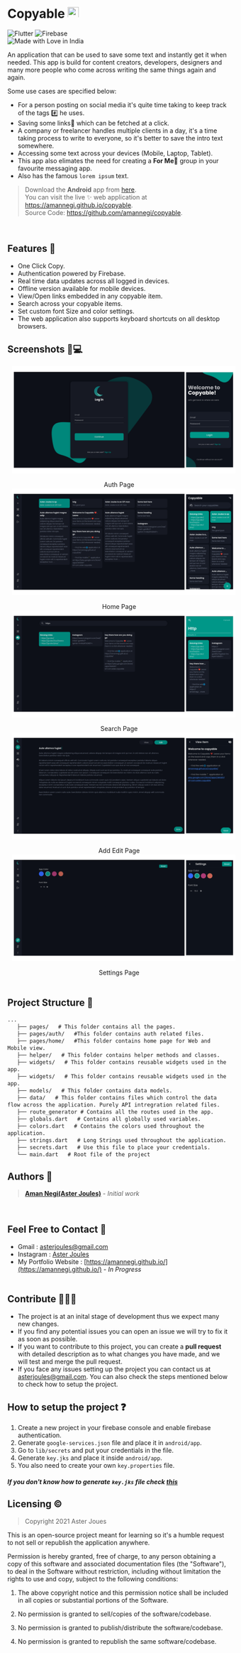 <!-- # Copyable 📋 -->

# Copyable <img src="./assets/logo.png" height="25" width="25">

![Flutter](https://img.shields.io/badge/Flutter-%2302569B.svg?style=for-the-badge&logo=Flutter&logoColor=white)
![Firebase](https://img.shields.io/badge/firebase-%23039BE5.svg?style=for-the-badge&logo=firebase)
</br>
![Made with Love in India](https://madewithlove.org.in/badge.svg)

An application that can be used to save some text and instantly get it when needed. This app is build for content creators, developers, designers and many more people who come across writing the same things again and again.

Some use cases are specified below:

- For a person posting on social media it's quite time taking to keep track of the tags #️⃣ he uses.
- Saving some links🔗 which can be fetched at a click.
- A company or freelancer handles multiple clients in a day, it's a time taking process to write to everyone, so it's better to save the intro text somewhere.
- Accessing some text across your devices (Mobile, Laptop, Tablet).
- This app also elimates the need for creating a **For Me🔮** group in your favourite messaging app.
- Also has the famous `lorem ipsum` text.
  </br>

> Download the **Android** app from [here](https://play.google.com/store/apps/details?id=com.aster.copyable). <br>You can visit the live ✨ web application at https://amannegi.github.io/copyable. <br> Source Code: https://github.com/amannegi/copyable.

</br>

## Features 🎨

- One Click Copy.
- Authentication powered by Firebase.
- Real time data updates across all logged in devices.
- Offline version available for mobile devices.
- View/Open links embedded in any copyable item.
- Search across your copyable items.
- Set custom font Size and color settings.
- The web application also supports keyboard shortcuts on all desktop browsers.

## Screenshots 📱💻

<img src="./screenshots/login_page.png" style="margin-right:10px; margin-left:10px;">
<p align="center" >Auth Page</div>
<img src="./screenshots/home_page.png" style="margin-right:10px; margin-left:10px;">
<p align="center" >Home Page</div>
<img src="./screenshots/search_page.png" style="margin-right:10px; margin-left:10px;">
<p align="center" >Search Page</div>
<img src="./screenshots/add_edit_page.png" style="margin-right:10px; margin-left:10px;">
<p align="center" >Add Edit Page</div>
<img src="./screenshots/settings_page.png" style="margin-right:10px; margin-left:10px;">
<p align="center" >Settings Page</div>
</br>
</br>

## Project Structure 🏢

```
...
   ├── pages/   # This folder contains all the pages.
   ├── pages/auth/   #This folder contains auth related files.
   ├── pages/home/   #This folder contains home page for Web and Mobile view.
   ├── helper/   # This folder contains helper methods and classes.
   ├── widgets/   # This folder contains reusable widgets used in the app.
   ├── widgets/   # This folder contains reusable widgets used in the app.
   ├── models/   # This folder contains data models.
   ├── data/   # This folder contains files which control the data flow across the application. Purely API intregration related files.
   ├── route_generator # Contains all the routes used in the app.
   ├── globals.dart   # Contains all globally used variables.
   ├── colors.dart   # Contains the colors used throughout the application.
   ├── strings.dart   # Long Strings used throughout the application.
   ├── secrets.dart   # Use this file to place your credentials.
   └── main.dart   # Root file of the project
```

## Authors 🧑

> [**Aman Negi(Aster Joules)**](https://github.com/AmanNegi) - _Initial work_

</br>

## Feel Free to Contact 📱

- Gmail : asterjoules@gmail.com
- Instagram : [Aster Joules](https://www.instagram.com/aster_joules/)
- My Portfolio Website : [https://amannegi.github.io/](https://amannegi.github.io/) - _In Progress_
  </br>
  </br>

## Contribute 🧑‍🤝‍🧑

- The project is at an inital stage of development thus we expect many new changes.
- If you find any potential issues you can open an issue we will try to fix it as soon as possible.
- If you want to contribute to this project, you can create a **pull request** with detailed description as to what changes you have made, and we will test and merge the pull request.
- If you face any issues setting up the project you can contact us at asterjoules@gmail.com. You can also check the steps mentioned below to check how to setup the project.

## How to setup the project ❓

1. Create a new project in your firebase console and enable firebase authentication.
2. Generate `google-services.json` file and place it in `android/app`.
3. Go to `lib/secrets` and put your credentials in the file.
4. Generate `key.jks` and place it inside `android/app`.
5. You also need to create your own `key.properties` file.

##### If you don't know how to generate `key.jks` file check [this](https://docs.flutter.dev/deployment/android)


## Licensing ©️

> Copyright 2021 Aster Joues

This is an open-source project meant for learning so it's a humble request to not sell or republish the application anywhere.

Permission is hereby granted, free of charge, to any person obtaining a copy of this software and associated documentation files (the "Software"), to deal in the Software without restriction, including without limitation the rights to use and copy, subject to the following conditions:

1. The above copyright notice and this permission notice shall be included in all copies or substantial portions of the Software.

2. No permission is granted to sell/copies of the software/codebase.

3. No permission is granted to publish/distribute the software/codebase.

4. No permission is granted to republish the same software/codebase.
